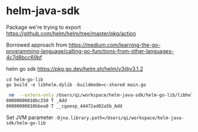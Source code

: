 # helm-java-sdk

Package we're trying to export https://github.com/helm/helm/tree/master/pkg/action

Borrowed approach from https://medium.com/learning-the-go-programming-language/calling-go-functions-from-other-languages-4c7d8bcc69bf

helm go sdk https://pkg.go.dev/helm.sh/helm/v3@v3.1.2

```
cd helm-go-lib
go build -o libhelm.dylib -buildmode=c-shared main.go
```

```bash
 nm  --extern-only /Users/qi/workspace/helm-java-sdk/helm-go-lib/libhelm.dylib|grep Add                                                                   [20/04/15|12:08PM]
00000000010bc250 T _Add
00000000010bbea0 T __cgoexp_44472ad02a5b_Add
```

Set JVM parameter `-Djna.library.path=/Users/qi/workspace/helm-java-sdk/helm-go-lib`